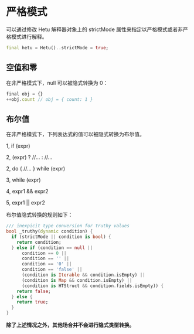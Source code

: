 # 严格模式

可以通过修改 Hetu 解释器对象上的 strictMode 属性来指定以严格模式或者非严格模式进行解释。

```dart
final hetu = Hetu()..strictMode = true;
```

## 空值和零

在非严格模式下，null 可以被隐式转换为 0：

```javascript
final obj = {}
++obj.count // obj = { count: 1 }
```

## 布尔值

在非严格模式下，下列表达式的值可以被隐式转换为布尔值。

1, if (expr)

2, (expr) ? //... : //...

2, do { //... } while (expr)

3, while (expr)

4, expr1 && expr2

5, expr1 || expr2

布尔值隐式转换的规则如下：

```dart
/// inexpicit type conversion for truthy values
bool _truthy(dynamic condition) {
  if (strictMode || condition is bool) {
    return condition;
  } else if (condition == null ||
      condition == 0 ||
      condition == '' ||
      condition == '0' ||
      condition == 'false' ||
      (condition is Iterable && condition.isEmpty) ||
      (condition is Map && condition.isEmpty) ||
      (condition is HTStruct && condition.fields.isEmpty)) {
    return false;
  } else {
    return true;
  }
}
```

**除了上述情况之外，其他场合并不会进行隐式类型转换。**
